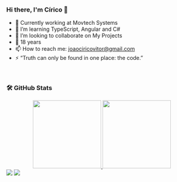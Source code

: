 ### Hi there, I'm Círico 👋

- 🔭 Currently working at Movtech Systems
- 🌱 I’m learning TypeScript, Angular and C#
- 👯 I’m looking to collaborate on My Projects
- 💬 18 years
- 📫 How to reach me: joaociricovitor@gmail.com
- ⚡ “Truth can only be found in one place: the code.”
<br>

  ### 🛠️ GitHub Stats

 <div align="center">
  <a href="https://github.com/Ciricoo">
  <img height="180em" src="https://github-readme-stats-eight-theta.vercel.app/api?username=Ciricoo&show_icons=true&theme=tokyonight&include_all_commits=true&count_private=true"/>
  <img height="180em" src="https://github-readme-stats-eight-theta.vercel.app/api/top-langs/?username=Ciricoo&layout=compact&langs_count=8&theme=tokyonight"/>
</div>
  
<div> 
  <a href = "mailto:joaociricovitor@gmail.com"><img src="https://img.shields.io/badge/-Gmail-%23333?style=for-the-badge&logo=gmail&ogo=gmail&color=white" target="_blank"></a>
  <a href="https://www.linkedin.com/in/cirico/" target="_blank"><img src="https://img.shields.io/badge/-LinkedIn-%230077B5?style=for-the-badge&logo=linkedin&logoColor=white" target="_blank"></a> 
</div>


